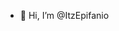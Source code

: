 - 👋 Hi, I’m @ItzEpifanio


<!---
ItzEpifanio/ItzEpifanio is a ✨ special ✨ repository because its `README.md` (this file) appears on your GitHub profile.
You can click the Preview link to take a look at your changes.
--->
